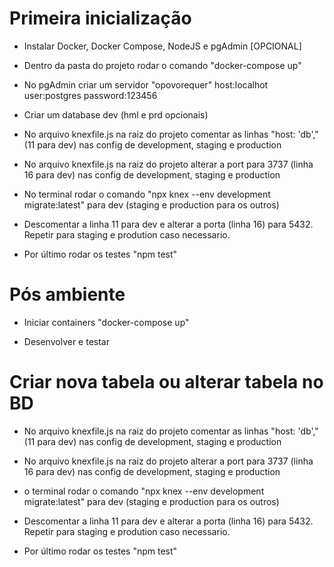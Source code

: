 # Primeira inicialização

* Instalar Docker, Docker Compose, NodeJS e pgAdmin [OPCIONAL]

* Dentro da pasta do projeto rodar o comando "docker-compose up"

* No pgAdmin criar um servidor "opovorequer" host:localhot user:postgres password:123456

* Criar um database dev (hml e prd opcionais)

* No arquivo knexfile.js na raiz do projeto comentar as linhas "host: 'db'," (11 para dev) nas config de development, staging e production

* No arquivo knexfile.js na raiz do projeto alterar a port para 3737 (linha 16 para dev) nas config de development, staging e production

* No terminal rodar o comando "npx knex --env development migrate:latest" para dev (staging e production para os outros)

* Descomentar a linha 11 para dev e alterar a porta (linha 16) para 5432. Repetir para staging e prodution caso necessario.

* Por último rodar os testes "npm test"

# Pós ambiente

* Iniciar containers "docker-compose up"
  
* Desenvolver e testar

# Criar nova tabela ou alterar tabela no BD

* No arquivo knexfile.js na raiz do projeto comentar as linhas "host: 'db'," (11 para dev) nas config de development, staging e production

* No arquivo knexfile.js na raiz do projeto alterar a port para 3737 (linha 16 para dev) nas config de development, staging e production

* o terminal rodar o comando "npx knex --env development migrate:latest" para dev (staging e production para os outros)

* Descomentar a linha 11 para dev e alterar a porta (linha 16) para 5432. Repetir para staging e prodution caso necessario.

* Por último rodar os testes "npm test"
